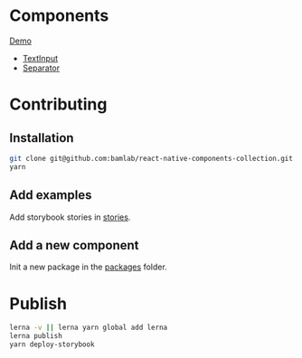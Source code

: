 # Components

[Demo](https://bamlab.github.io/react-native-components-collection/)

* [TextInput](./packages/react-native-component-text-input)
* [Separator](./packages/react-native-component-separator)

# Contributing
## Installation
```bash
git clone git@github.com:bamlab/react-native-components-collection.git
yarn
```

## Add examples
Add storybook stories in [stories](./stories).

## Add a new component
Init a new package in the [packages](./packages) folder.

# Publish

```bash
lerna -v || lerna yarn global add lerna
lerna publish
yarn deploy-storybook
```
